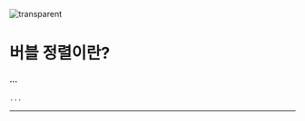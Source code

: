 ![transparent](https://capsule-render.vercel.app/api?type=transparent&fontColor=ffcc33&text=MinJun's%20GitHub%20&height=150&fontSize=60&desc=TIL&descAlignY=75&descAlign=60)

# 버블 정렬이란?

#### ...
```python
...
```

<hr>